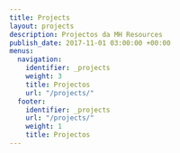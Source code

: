```yaml
---
title: Projects
layout: projects
description: Projectos da MH Resources
publish_date: 2017-11-01 03:00:00 +00:00
menus:
  navigation:
    identifier: _projects
    weight: 3
    title: Projectos
    url: "/projects/"
  footer:
    identifier: _projects
    url: "/projects/"
    weight: 1
    title: Projectos
---
```


